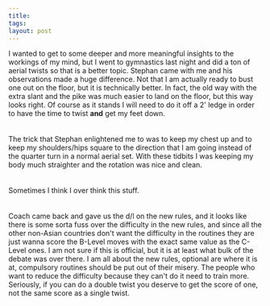```yaml
---
title: 
tags: 
layout: post
---
```

I wanted to get to some deeper and more meaningful insights to the workings of my mind, but I went to gymnastics last night and did a ton of aerial twists so that is a better topic.  Stephan came with me and his observations made a huge difference.  Not that I am actually ready to bust one out on the floor, but it is technically better.  In fact, the old way with the extra slant and the pike was much easier to land on the floor, but this way looks right.  Of course as it stands I will need to do it off a 2' ledge in order to have the time to twist <b>and</b> get my feet down.  <br /><br />The trick that Stephan enlightened me to was to keep my chest up and to keep my shoulders/hips square to the direction that I am going instead of the quarter turn in a normal aerial set.  With these tidbits I was keeping my body much straighter and the rotation was nice and clean.  <br /><br />Sometimes I think I over think this stuff.   <br /><br />Coach came back and gave us the d/l on the new rules, and it looks like there is some sorta fuss over the difficulty in the new rules, and since all the other non-Asian countries don't want the difficulty in the routines they are just wanna score the B-Level moves with the exact same value as the C-Level ones.  I am not sure if this is official, but it is at least what bulk of the debate was over there.  I am all about the new rules, optional are where it is at, compulsory routines should be put out of their misery.  The people who want to reduce the difficulty because they can't do it need to train more. Seriously, if you can do a double twist you deserve to get the score of one, not the same score as a single twist.
